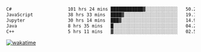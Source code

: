 <!--START_SECTION:waka-->

```txt
C#                     101 hrs 24 mins ████████████▓░░░░░░░░░░░░   50.24 %
JavaScript             38 hrs 33 mins  ████▓░░░░░░░░░░░░░░░░░░░░   19.11 %
Jupyter                30 hrs 14 mins  ███▓░░░░░░░░░░░░░░░░░░░░░   14.98 %
Java                   8 hrs 35 mins   █░░░░░░░░░░░░░░░░░░░░░░░░   04.26 %
C++                    5 hrs 11 mins   ▓░░░░░░░░░░░░░░░░░░░░░░░░   02.57 %
```

<!--END_SECTION:waka-->
[![wakatime](https://wakatime.com/badge/user/6c2f442e-41b4-42e3-bc06-d5d8203ad1da.svg)](https://wakatime.com/@6c2f442e-41b4-42e3-bc06-d5d8203ad1da)
